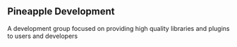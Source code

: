 ## Pineapple Development

A development group focused on providing high quality libraries and plugins to users and developers
